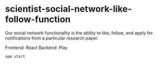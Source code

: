 # scientist-social-network-like-follow-function

Our social network functionality is the ability to like, follow, and apply for notifications from a particular research paper.

Frontend: React
Backend: Play

```
npm start
```
